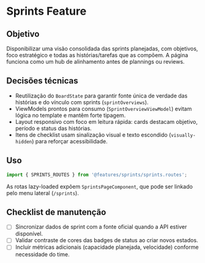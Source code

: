 # Sprints Feature

## Objetivo
Disponibilizar uma visão consolidada das sprints planejadas, com objetivos, foco estratégico e todas as histórias/tarefas que
as compõem. A página funciona como um hub de alinhamento antes de plannings ou reviews.

## Decisões técnicas
- Reutilização do `BoardState` para garantir fonte única de verdade das histórias e do vínculo com sprints (`sprintOverviews`).
- ViewModels prontos para consumo (`SprintOverviewViewModel`) evitam lógica no template e mantêm forte tipagem.
- Layout responsivo com foco em leitura rápida: cards destacam objetivo, período e status das histórias.
- Itens de checklist usam sinalização visual e texto escondido (`visually-hidden`) para reforçar acessibilidade.

## Uso
```ts
import { SPRINTS_ROUTES } from '@features/sprints/sprints.routes';
```
As rotas lazy-loaded expõem `SprintsPageComponent`, que pode ser linkado pelo menu lateral (`/sprints`).

## Checklist de manutenção
- [ ] Sincronizar dados de sprint com a fonte oficial quando a API estiver disponível.
- [ ] Validar contraste de cores das badges de status ao criar novos estados.
- [ ] Incluir métricas adicionais (capacidade planejada, velocidade) conforme necessidade do time.
